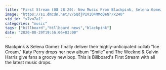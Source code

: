 ```yaml
---
title: "First Stream (08 28 20): New Music From Blackpink, Selena Gomez, The Weeknd, Katy Perry & Calvin Harris Billboard"
image: "https://s1.dmcdn.net/v/SQdjP1VIO4MMoQeNr/x240"
vid_id: "x7vu7a1"
categories: "music"
tags: ["billboard","billboard news","blackpink"]
date: "2020-08-29T19:56:06+03:00"
---
```

Blackpink &amp; Selena Gomez finally deliver their highly-anticipated collab &quot;Ice Cream,&quot; Katy Perry drops her new album “Smile” and The Weeknd &amp; Calvin Harris give fans a groovy new bop.  This is Billboard's First Stream with all the latest music drops.
